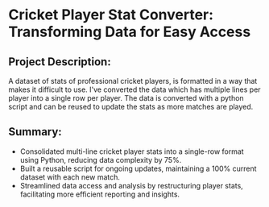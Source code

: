 # Cricket Player Stat Converter: Transforming Data for Easy Access
## Project Description:
A dataset of stats of professional cricket players, is formatted in a way that makes it difficult to use. I've converted the data which has multiple lines per player into a single row per player. The data is converted with a python script and can be reused to update the stats as more matches are played.

## Summary:
- Consolidated multi-line cricket player stats into a single-row format using Python, reducing data complexity by 75%.
- Built a reusable script for ongoing updates, maintaining a 100% current dataset with each new match.
- Streamlined data access and analysis by restructuring player stats, facilitating more efficient reporting and insights.
